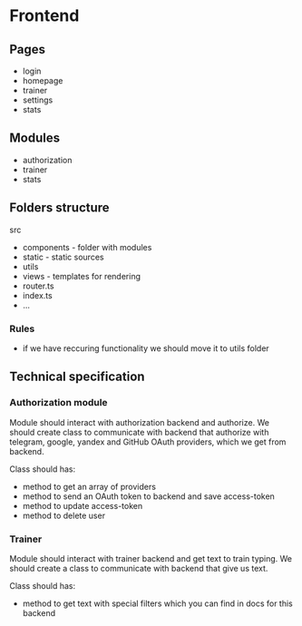 # Frontend

## Pages

- login
- homepage
- trainer
- settings
- stats

## Modules

- authorization
- trainer
- stats

## Folders structure

src

- components - folder with modules
- static - static sources
- utils
- views - templates for rendering
- router.ts
- index.ts
- ...

### Rules

- if we have reccuring functionality we should move it to utils folder

## Technical specification

### Authorization module

Module should interact with authorization backend and authorize. We should create class to communicate with backend that authorize with telegram, google, yandex and GitHub OAuth providers, which we get from backend.

Class should has:

- method to get an array of providers
- method to send an OAuth token to backend and save access-token
- method to update access-token
- method to delete user

### Trainer

Module should interact with trainer backend and get text to train typing. We should create a class to communicate with backend that give us text.

Class should has:

- method to get text with special filters which you can find in docs for this backend
